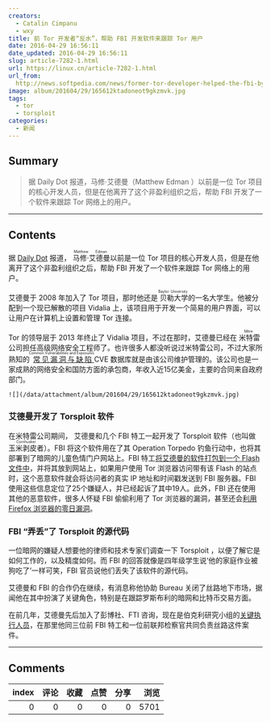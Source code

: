 ```yaml
---
creators:
  - Catalin Cimpanu
  - wxy
title: 前 Tor 开发者“反水”，帮助 FBI 开发软件来跟踪 Tor 用户
date: 2016-04-29 16:56:11
date_updated: 2016-04-29 16:56:11
slug: article-7282-1.html
url: https://linux.cn/article-7282-1.html
url_from: 
  http://news.softpedia.com/news/former-tor-developer-helped-the-fbi-by-creating-malware-to-go-after-tor-users-503504.shtml
image: album/201604/29/165612ktadoneot9gkzmvk.jpg
tags:
  - tor
  - torsploit
categories:
  - 新闻
---
```


## Summary

> 据 Daily Dot 报道，马修·艾德曼（Matthew Edman ）以前是一位 Tor 项目的核心开发人员，但是在他离开了这个非盈利组织之后，帮助 FBI 开发了一个软件来跟踪 Tor 网络上的用户。

***

<!-- more -->

## Contents

据 [Daily Dot](http://www.dailydot.com/politics/government-contractor-tor-malware/) 报道，<ruby> 马修·艾德曼 <rp>  （ </rp> <rt>  Matthew Edman </rt> <rp>  ） </rp></ruby> 以前是一位 Tor 项目的核心开发人员，但是在他离开了这个非盈利组织之后，帮助 FBI 开发了一个软件来跟踪 Tor 网络上的用户。

艾德曼于 2008 年加入了 Tor 项目，那时他还是<ruby> 贝勒大学 <rp>  （ </rp> <rt>  Baylor University </rt> <rp>  ） </rp></ruby>的一名大学生。他被分配到一个现已解散的项目 Vidalia 上，该项目用于开发一个简易的用户界面，可以让用户在计算机上设置和管理 Tor 连接。

Tor 的领导层于 2013 年终止了 Vidalia 项目，不过在那时，艾德曼已经在<ruby> 米特雷 <rp>  （ </rp> <rt>  Mitre </rt> <rp>  ） </rp></ruby>公司担任高级网络安全工程师了。也许很多人都没听说过米特雷公司，不过大家所熟知的<ruby> <a href="http://cve.mitre.org/">  常见漏洞与缺陷 </a> <rp>  （ </rp> <rt>  Common Vulnerabilities and Exposures </rt> <rp>  ） </rp></ruby> CVE 数据库就是由该公司维护管理的。该公司也是一家成熟的网络安全和国防方面的承包商，年收入近15亿美金，主要的合同来自政府部门。

`![](/data/attachment/album/201604/29/165612ktadoneot9gkzmvk.jpg)`

### 艾德曼开发了 Torsploit 软件

在米特雷公司期间， 艾德曼和几个 FBI 特工一起开发了 Torsploit 软件（也叫做 <ruby> 玉米剥皮者 <rp>  （ </rp> <rt>  Cornhusker </rt> <rp>  ） </rp></ruby>）。FBI 将这个软件用在了其 Operation Torpedo 钓鱼行动中，也将其部署到了暗网的儿童色情门户网站上。FBI 特工[将艾德曼的软件打包到一个 Flash 文件中](http://news.softpedia.com/news/fbi-uses-spyware-to-catch-tor-based-child-pornography-suspect-493268.shtml)，并将其放到网站上，如果用户使用 Tor 浏览器访问带有该 Flash 的站点时，这个恶意软件就会将访问者的真实 IP 地址和时间戳发送到 FBI 服务器。FBI 使用这些信息定位了25个嫌疑人，并已经起诉了其中19人。此外，FBI 还在使用其他的恶意软件，很多人怀疑 FBI 偷偷利用了 Tor 浏览器的漏洞，甚至还会[利用 Firefox 浏览器的零日漏洞](http://news.softpedia.com/news/is-the-fbi-hiding-a-firefox-zero-day-503026.shtml)。

### FBI “弄丢”了 Torsploit 的源代码

一位暗网的嫌疑人想要他的律师和技术专家们调查一下 Torsploit ，以便了解它是如何工作的，以及精度如何。而 FBI 的回答就像是四年级学生说‘他的家庭作业被狗吃了’一样可笑，FBI 官员说他们丢失了该软件的源代码。

艾德曼和 FBI 的合作仍在继续，有消息称他协助 Bureau 关闭了丝路地下市场，据闻他在其中扮演了关键角色，特别是在跟踪罗斯布利的暗网和比特币交易方面。

在前几年，艾德曼先后加入了彭博社、FTI 咨询，现在是伯克利研究小组的[关键执行人员](http://www.thinkbrg.com/professionals-matthew-edman.html)，在那里他同三位前 FBI 特工和一位前联邦检察官共同负责丝路这件案件。

***

## Comments


|   index |   评论 |   收藏 |   点赞 |   分享 |   浏览 |
|--------:|-------:|-------:|-------:|-------:|-------:|
|       0 |      0 |      0 |      0 |      0 |   5701 |

